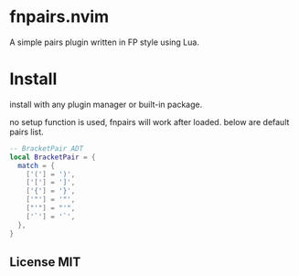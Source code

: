 # fnpairs.nvim

A simple pairs plugin written in FP style using Lua.

# Install

install with any plugin manager or built-in package.

no setup function is used, fnpairs will work after loaded.
below are default pairs list.

```lua
-- BracketPair ADT
local BracketPair = {
  match = {
    ['('] = ')',
    ['['] = ']',
    ['{'] = '}',
    ['"'] = '"',
    ["'"] = "'",
    ['`'] = '`',
  },
}
```

## License MIT
